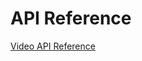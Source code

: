 <!-- 
NavPath: Video API
LinkLabel: APIReference
Url: Video/documentation/APIReference
Weight: 80
-->

# API Reference

[Video API Reference](https://dev.projectoxford.ai/docs/services/565d6516778daf15800928d5)
